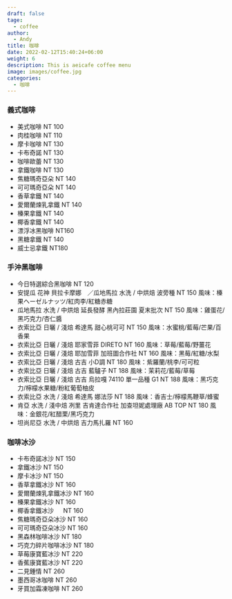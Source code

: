 ```yaml
---
draft: false
tage:
  - coffee
author:
  - Andy
title: 咖啡
date: 2022-02-12T15:40:24+06:00
weight: 6
description: This is aeicafe coffee menu
image: images/coffee.jpg
categories:
  - 咖啡
---
```

### 義式咖啡

* 美式咖啡 NT 100
* 肉桂咖啡   NT 110
* 摩卡咖啡   NT 130
* 卡布奇諾   NT 130
* 咖啡歐蕾   NT 130
* 拿鐵咖啡   NT 130
* 焦糖瑪奇亞朵   NT 140
* 可可瑪奇亞朵   NT 140
* 香草拿鐵   NT 140
* 愛爾蘭煉乳拿鐵   NT 140
* 榛果拿鐵   NT 140
* 椰香拿鐵   NT 140
* 漂浮冰黑咖啡  NT160
* 黑糖拿鐵  NT 140
* 威士忌拿鐵  NT180

### 手沖黑咖啡

* 今日特選綜合黑咖啡   NT 120
* 安提瓜 花神 貝拉卡摩娜　／瓜地馬拉 水洗 / 中烘焙 波旁種 NT 150
  風味：榛果ヘーゼルナッツ/紅肉李/紅糖赤糖
* 瓜地馬拉 水洗 / 中烘焙 延長發酵 黑內拉莊園 夏末批次 NT 150
  風味：雞蛋花/黑巧克力/杏仁醬
* 衣索比亞 日曬 / 淺焙 希達馬 甜心桃可可 NT 150
  風味：水蜜桃/藍莓/芒果/百香果
* 衣索比亞 日曬 / 淺焙 耶家雪菲 DIRETO NT 160
  風味：草莓/藍莓/野薑花
* 衣索比亞 日曬 / 淺焙 耶加雪菲 加班圖合作社 NT 160
  風味：黑莓/紅糖/水梨
* 衣索比亞 日曬 / 淺焙 古吉 小D調 NT 180
  風味：紫羅蘭/桃李/可可粒
* 衣索比亞 日曬 / 淺焙 古吉 藍驢子 NT 188
  風味：茉莉花/藍莓/草莓
* 衣索比亞 日曬 / 淺焙 古吉 烏拉嘎 74110 單一品種 G1 NT 188
  風味：黑巧克力/檸檬水果糖/粉紅葡萄柚皮
* 衣索比亞 水洗 / 淺焙 希達馬 娜法莎 NT 188
  風味：香吉士/檸檬馬鞭草/蜂蜜
* 肯亞 水洗 / 淺中焙 冽里 吉肯達合作社 加查坦妮處理廠 AB TOP NT 180
  風味：金銀花/紅醋栗/黑巧克力
* 坦尚尼亞 水洗 / 中烘焙 吉力馬扎羅 NT 160

### 咖啡冰沙

* 卡布奇諾冰沙    NT 150
* 拿鐵冰沙    NT 150
* 摩卡冰沙   NT 150
* 香草拿鐵冰沙   NT 160
* 愛爾蘭煉乳拿鐵冰沙   NT 160
* 榛果拿鐵冰沙   NT 160
* 椰香拿鐵冰沙 　 NT 160
* 焦糖瑪奇亞朵冰沙   NT 160
* 可可瑪奇亞朵冰沙   NT 160
* 黑森林咖啡冰沙   NT 180
* 巧克力碎片咖啡冰沙   NT 180
* 草莓康寶藍冰沙   NT 220
* 香蕉康寶藍冰沙   NT 220
* 二見鍾情   NT 260
* 墨西哥冰咖啡   NT 260
* 牙買加霜凍咖啡   NT 260